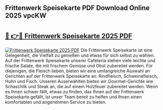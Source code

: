 ## Frittenwerk Speisekarte PDF Download Online 2025 vpcKW

# <h2><a href="http://gcdtc0.nevu.top/?p=Frittenwerk+Speisekarte">🔗 👉🔴 Frittenwerk Speisekarte 2025 PDF</a></h2>

[![Frittenwerk Speisekarte 2025 PDF](https://i.imgur.com/dBaPXMq.png)](http://gcdtc0.nevu.top/?p=Frittenwerk+Speisekarte)
Die Frittenwerk Speisekarte ist eine Gelegenheit, die Vielfalt zu genießen und etwas für sich selbst zu wählen. Auf der Frittenwerk Speisekarte unserer Cafeteria stehen viele leichte und frische Salate, die mit frischem Gemüse und Obst zubereitet werden. Für diejenigen, die Fleisch lieben, bieten wir eine umfangreiche Auswahl an Gerichten auf der Frittenwerk Speisekarte an: Rindfleisch, Schweinefleisch, Huhn und Fisch. Unseren Auserwählten bieten wir Gourmet-Gerichte wie Schaschlik und Steak an, die auf einem Holzfeuer zubereitet werden. Wenn es Ihnen schwer fällt, etwas zu finden, das Ihnen auf der Frittenwerk Speisekarte gefällt, ist unser Team bereit zu helfen und Ihnen einen komfortablen und angenehmen Service zu bieten.
